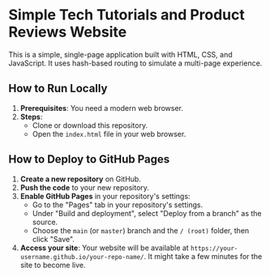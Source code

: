 # Simple Tech Tutorials and Product Reviews Website

This is a simple, single-page application built with HTML, CSS, and JavaScript. It uses hash-based routing to simulate a multi-page experience.

## How to Run Locally

1.  **Prerequisites**: You need a modern web browser.
2.  **Steps**:
    *   Clone or download this repository.
    *   Open the `index.html` file in your web browser.

## How to Deploy to GitHub Pages

1.  **Create a new repository** on GitHub.
2.  **Push the code** to your new repository.
3.  **Enable GitHub Pages** in your repository's settings:
    *   Go to the "Pages" tab in your repository's settings.
    *   Under "Build and deployment", select "Deploy from a branch" as the source.
    *   Choose the `main` (or `master`) branch and the `/ (root)` folder, then click "Save".
4.  **Access your site**: Your website will be available at `https://your-username.github.io/your-repo-name/`. It might take a few minutes for the site to become live.
